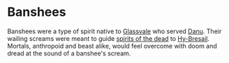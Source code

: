 # Banshees

Banshees were a type of spirit native to [Glassvale](../../system/subconduits/glassvale.md) who served [Danu](../deities/sisters-of-war.md#danu). Their wailing screams were meant to guide [spirits of the dead](dead.md) to [Hy-Bresail](../../system/subconduits/glassvale.md#hy-bresail). Mortals, anthropoid and beast alike, would feel overcome with doom and dread at the sound of a banshee's scream.
